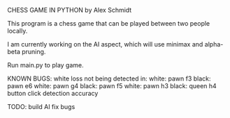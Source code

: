 
CHESS GAME IN PYTHON
by Alex Schmidt

This program is a chess game that can be played between two people locally.

I am currently working on the AI aspect, which will use minimax and alpha-beta pruning.

Run main.py to play game.

KNOWN BUGS:
    white loss not being detected in:
        white: pawn f3
        black: pawn e6
        white: pawn g4
        black: pawn f5
        white: pawn h3
        black: queen h4
    button click detection accuracy


TODO:
    build AI
    fix bugs